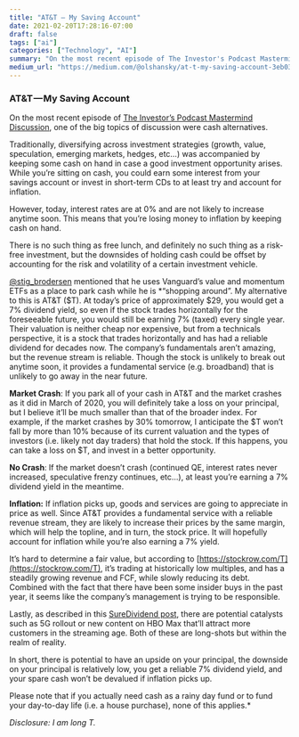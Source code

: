 ```yaml
---
title: "AT&T — My Saving Account"
date: 2021-02-20T17:28:16-07:00
draft: false
tags: ["ai"]
categories: ["Technology", "AI"]
summary: "On the most recent episode of The Investor's Podcast Mastermind Discussion, one of the big topics of discussion were cash alternatives."
medium_url: "https://medium.com/@olshansky/at-t-my-saving-account-3eb035299098"
---
```


### AT&T — My Saving Account

On the most recent episode of [The Investor’s Podcast Mastermind Discussion](https://www.theinvestorspodcast.com/episodes/mastermind-q1-2021/), one of the big topics of discussion were cash alternatives.

Traditionally, diversifying across investment strategies (growth, value, speculation, emerging markets, hedges, etc…) was accompanied by keeping some cash on hand in case a good investment opportunity arises. While you’re sitting on cash, you could earn some interest from your savings account or invest in short-term CDs to at least try and account for inflation.

However, today, interest rates are at 0% and are not likely to increase anytime soon. This means that you’re losing money to inflation by keeping cash on hand.

There is no such thing as free lunch, and definitely no such thing as a risk-free investment, but the downsides of holding cash could be offset by accounting for the risk and volatility of a certain investment vehicle.

[@stig_brodersen](http://twitter.com/stig_brodersen) mentioned that he uses Vanguard’s value and momentum ETFs as a place to park cash while he is \*“shopping around”. My alternative to this is AT&T ($T). At today’s price of approximately $29, you would get a 7% dividend yield, so even if the stock trades horizontally for the foreseeable future, you would still be earning 7% (taxed) every single year. Their valuation is neither cheap nor expensive, but from a technicals perspective, it is a stock that trades horizontally and has had a reliable dividend for decades now. The company’s fundamentals aren’t amazing, but the revenue stream is reliable. Though the stock is unlikely to break out anytime soon, it provides a fundamental service (e.g. broadband) that is unlikely to go away in the near future.

**Market Crash**: If you park all of your cash in AT&T and the market crashes as it did in March of 2020, you will definitely take a loss on your principal, but I believe it’ll be much smaller than that of the broader index. For example, if the market crashes by 30% tomorrow, I anticipate the $T won’t fall by more than 10% because of its current valuation and the types of investors (i.e. likely not day traders) that hold the stock. If this happens, you can take a loss on $T, and invest in a better opportunity.

**No Crash**: If the market doesn’t crash (continued QE, interest rates never increased, speculative frenzy continues, etc…), at least you’re earning a 7% dividend yield in the meantime.

**Inflation:** If inflation picks up, goods and services are going to appreciate in price as well. Since AT&T provides a fundamental service with a reliable revenue stream, they are likely to increase their prices by the same margin, which will help the topline, and in turn, the stock price. It will hopefully account for inflation while you’re also earning a 7% yield.

It’s hard to determine a fair value, but according to [https://stockrow.com/T](https://stockrow.com/T), it’s trading at historically low multiples, and has a steadily growing revenue and FCF, while slowly reducing its debt. Combined with the fact that there have been some insider buys in the past year, it seems like the company’s management is trying to be responsible.

Lastly, as described in this [SureDividend post](https://www.suredividend.com/dividend-aristocrats-list/#t), there are potential catalysts such as 5G rollout or new content on HBO Max that’ll attract more customers in the streaming age. Both of these are long-shots but within the realm of reality.

In short, there is potential to have an upside on your principal, the downside on your principal is relatively low, you get a reliable 7% dividend yield, and your spare cash won’t be devalued if inflation picks up.

Please note that if you actually need cash as a rainy day fund or to fund your day-to-day life (i.e. a house purchase), none of this applies.\*

_Disclosure: I am long T._
